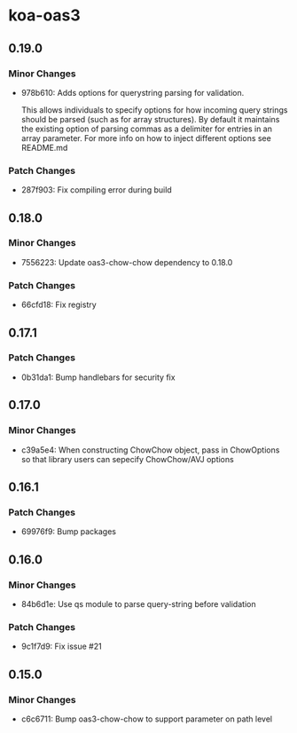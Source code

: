 # koa-oas3

## 0.19.0

### Minor Changes

- 978b610: Adds options for querystring parsing for validation.

  This allows individuals to specify options for how incoming query strings should be parsed (such as for array structures). By default it maintains the existing option of parsing commas as a delimiter for entries in an array parameter. For more info on how to inject different options see README.md

### Patch Changes

- 287f903: Fix compiling error during build

## 0.18.0

### Minor Changes

- 7556223: Update oas3-chow-chow dependency to 0.18.0

### Patch Changes

- 66cfd18: Fix registry

## 0.17.1

### Patch Changes

- 0b31da1: Bump handlebars for security fix

## 0.17.0

### Minor Changes

- c39a5e4: When constructing ChowChow object, pass in ChowOptions so that library users can sepecify ChowChow/AVJ options

## 0.16.1

### Patch Changes

- 69976f9: Bump packages

## 0.16.0

### Minor Changes

- 84b6d1e: Use qs module to parse query-string before validation

### Patch Changes

- 9c1f7d9: Fix issue #21

## 0.15.0

### Minor Changes

- c6c6711: Bump oas3-chow-chow to support parameter on path level
